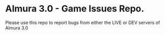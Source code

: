 # Almura 3.0 - Game Issues Repo.

Please use this repo to report bugs from either the LIVE or DEV servers of Almura 3.0
